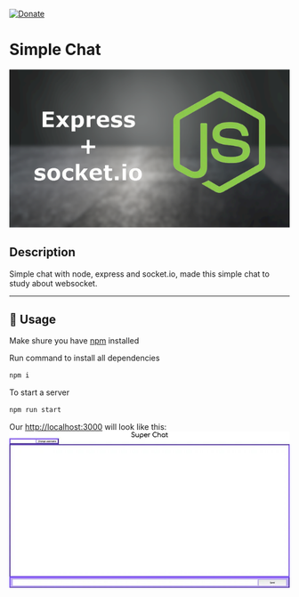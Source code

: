 [![Donate](https://img.shields.io/badge/Donate-PayPal-green.svg)](https://www.paypal.com/donate/?business=J2SPVFH7QXSRW&no_recurring=0&item_name=Help+me+keep+making+great+things+with+programmation%2C+thank+you%21&currency_code=USD)

# Simple Chat
![simple-chat](https://raw.githubusercontent.com/uPablo/simple-chat/main/assets/express-socketio.png)

## Description
Simple chat with node, express and socket.io, made this simple chat to study about websocket.

---

## 🚀 Usage
Make shure you have [npm](https://www.npmjs.com/package/npm) installed

Run command to install all dependencies
```bash
npm i
```

To start a server
```bash
npm run start
```

Our [http://localhost:3000](http://localhost:3000) will look like this:
 ![super-chat](https://raw.githubusercontent.com/uPablo/simple-chat/main/assets/super-chat.jpg)

